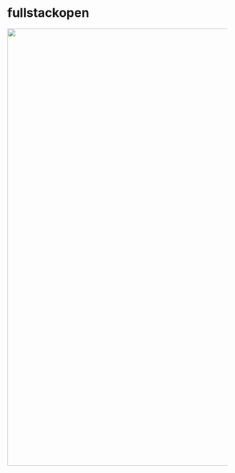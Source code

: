 # fullstackopen
<p align="center">
  <img width="860" height="1000" src="https://studies.cs.helsinki.fi/stats/api/certificate/fullstackopen/en/e3ba7c1fa9edd251c91b396966fb9f72">
</p>
